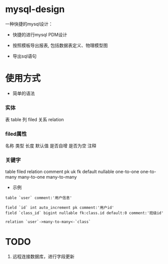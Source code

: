 mysql-design
===============
一种快捷的mysql设计：

- 快捷的进行mysql PDM设计

- 按照模板导出报表, 包括数据表定义、物理模型图

- 导出sql语句

使用方式
===============
- 简单的语法

### 实体
表  	table
列  	filed
关系 relation


### filed属性
名称 类型 长度 默认值 是否自增 是否为空 注释


### 关键字
table
filed
relation
comment
pk
uk
fk
default
nullable
one-to-one
one-to-many
many-to-one
many-to-many

- 示例

```model
table `user` comment:'用户信息'

field `id` int auto_increment pk comment:'用户id'
field `class_id` bigint nullable fk:class.id default:0 comment:'班级id'

relation `user`->many-to-many<-`class`
```

TODO
===============
1. 远程连接数据库，进行字段更新